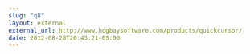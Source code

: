 ```yaml
---
slug: "q8"
layout: external
external_url: http://www.hogbaysoftware.com/products/quickcursor/
date: 2012-08-28T20:43:21-05:00
---
```

